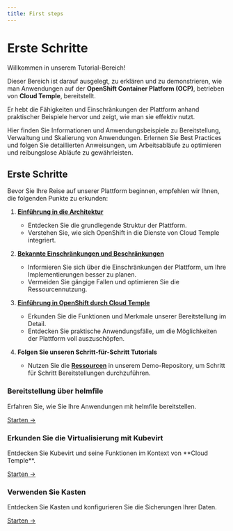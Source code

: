 ```yaml
---
title: First steps
---
```


# Erste Schritte

Willkommen in unserem Tutorial-Bereich!

Dieser Bereich ist darauf ausgelegt, zu erklären und zu demonstrieren, wie man Anwendungen auf der **OpenShift Container Platform (OCP)**, betrieben von **Cloud Temple**, bereitstellt.

Er hebt die Fähigkeiten und Einschränkungen der Plattform anhand praktischer Beispiele hervor und zeigt, wie man sie effektiv nutzt.

Hier finden Sie Informationen und Anwendungsbeispiele zu Bereitstellung, Verwaltung und Skalierung von Anwendungen. Erlernen Sie Best Practices und folgen Sie detaillierten Anweisungen, um Arbeitsabläufe zu optimieren und reibungslose Abläufe zu gewährleisten.

## Erste Schritte

Bevor Sie Ihre Reise auf unserer Plattform beginnen, empfehlen wir Ihnen, die folgenden Punkte zu erkunden:

1. [**Einführung in die Architektur**](../concepts.md#architecture-générale-de-la-plateforme)
   - Entdecken Sie die grundlegende Struktur der Plattform.
   - Verstehen Sie, wie sich OpenShift in die Dienste von Cloud Temple integriert.

2. [**Bekannte Einschränkungen und Beschränkungen**](../concepts.md#limites-actuelles-de-loffre-redhat-openshift-en-environnement-secnumcloud)
   - Informieren Sie sich über die Einschränkungen der Plattform, um Ihre Implementierungen besser zu planen.
   - Vermeiden Sie gängige Fallen und optimieren Sie die Ressourcennutzung.

3. [**Einführung in OpenShift durch Cloud Temple**](../quickstart.md)
   - Erkunden Sie die Funktionen und Merkmale unserer Bereitstellung im Detail.
   - Entdecken Sie praktische Anwendungsfälle, um die Möglichkeiten der Plattform voll auszuschöpfen.

4. **Folgen Sie unseren Schritt-für-Schritt Tutorials**
   - Nutzen Sie die [**Ressourcen**](https://github.com/Cloud-Temple/product-openshift-how-to/tree/main) in unserem Demo-Repository, um Schritt für Schritt Bereitstellungen durchzuführen.

<div className="card-grid">
  <div className="card">
    <h3>Bereitstellung über helmfile</h3>
    <p>Erfahren Sie, wie Sie Ihre Anwendungen mit helmfile bereitstellen.</p>
    <a href="./deploy-through-helmfile" className="card-link">Starten &rarr;</a>
  </div>
  <div className="card">
    <h3>Erkunden Sie die Virtualisierung mit Kubevirt</h3>
    <p>Entdecken Sie Kubevirt und seine Funktionen im Kontext von **Cloud Temple**.</p>
    <a href="./deploy-vm-with-kubevirt" className="card-link">Starten &rarr;</a>
  </div>
  <div className="card">
    <h3>Verwenden Sie Kasten</h3>
    <p>Entdecken Sie Kasten und konfigurieren Sie die Sicherungen Ihrer Daten.</p>
    <a href="./using-kasten" className="card-link">Starten &rarr;</a>
  </div>
</div>

